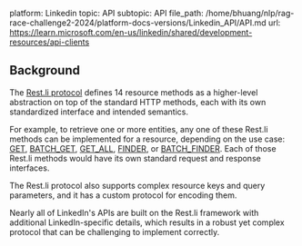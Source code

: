 platform: Linkedin
topic: API
subtopic: API
file_path: /home/bhuang/nlp/rag-race-challenge2-2024/platform-docs-versions/Linkedin_API/API.md
url: https://learn.microsoft.com/en-us/linkedin/shared/development-resources/api-clients


## Background

The [Rest.li protocol](https://linkedin.github.io/rest.li/spec/protocol) defines 14 resource methods as a higher-level abstraction on top of the standard HTTP methods, each with its own standardized interface and intended semantics.

For example, to retrieve one or more entities, any one of these Rest.li methods can be implemented for a resource, depending on the use case: [GET](https://learn.microsoft.com/en-us/linkedin/shared/api-guide/concepts/methods#get), [BATCH\_GET](https://learn.microsoft.com/en-us/linkedin/shared/api-guide/concepts/methods#batch_get), [GET\_ALL](https://learn.microsoft.com/en-us/linkedin/shared/api-guide/concepts/methods#get_all), [FINDER](https://learn.microsoft.com/en-us/linkedin/shared/api-guide/concepts/methods#finder-findername), or [BATCH\_FINDER](https://learn.microsoft.com/en-us/linkedin/shared/api-guide/concepts/methods#batch_finder-findername). Each of those Rest.li methods would have its own standard request and response interfaces.

The Rest.li protocol also supports complex resource keys and query parameters, and it has a custom protocol for encoding them.

Nearly all of LinkedIn's APIs are built on the Rest.li framework with additional LinkedIn-specific details, which results in a robust yet complex protocol that can be challenging to implement correctly.